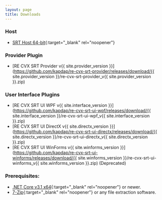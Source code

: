 ```yaml
---
layout: page
title: Downloads
---
```

### Host

* [SRT Host 64-bit](https://www.neonblu.com/SRT/){:target="_blank" rel="noopener"}

### Provider Plugin

* [RE CVX SRT Provider v{{ site.provider_version }}](https://github.com/kapdap/re-cvx-srt-provider/releases/download/{{ site.provider_version }}/re-cvx-srt-provider_v{{ site.provider_version }}.zip)

### User Interface Plugins
* [RE CVX SRT UI WPF v{{ site.interface_version }}](https://github.com/kapdap/re-cvx-srt-ui-wpf/releases/download/{{ site.interface_version }}/re-cvx-srt-ui-wpf_v{{ site.interface_version }}.zip)
* [RE CVX SRT UI DirectX v{{ site.directx_version }}](https://github.com/kapdap/re-cvx-srt-ui-directx/releases/download/{{ site.directx_version }}/re-cvx-srt-ui-directx_v{{ site.directx_version }}.zip)
* [RE CVX SRT UI WinForms v{{ site.winforms_version }}](https://github.com/kapdap/re-cvx-srt-ui-winforms/releases/download/{{ site.winforms_version }}/re-cvx-srt-ui-winforms_v{{ site.winforms_version }}.zip) (Deprecated)

### Prerequisites:
* [.NET Core v3.1 x64](https://dotnet.microsoft.com/download/dotnet-core/current/runtime){:target="_blank" rel="noopener"} or newer.
* [7-Zip](https://www.7-zip.org/){:target="_blank" rel="noopener"} or any file extraction software.
